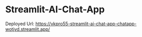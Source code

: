 # Streamlit-AI-Chat-App

Deployed Url: https://vkpro55-streamlit-ai-chat-app-chatapp-wotjvd.streamlit.app/
